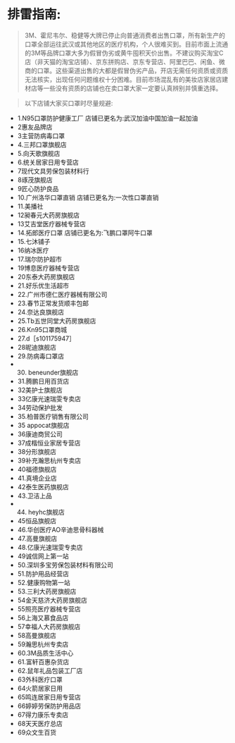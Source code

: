 # 排雷指南:

> 3M、霍尼韦尔、稳健等大牌已停止向普通消费者出售口罩，所有新生产的口罩全部运往武汉或其他地区的医疗机构，个人很难买到。目前市面上流通的3M等品牌口罩大多为假冒伪劣或黄牛囤积天价出售。不建议购买淘宝C店（非天猫的淘宝店铺）、京东拼购店、京东专营店、阿里巴巴、闲鱼、微商的口罩。这些渠道出售的大都是假冒伪劣产品，开店无需任何资质或资质无法核实，出现任何问题维权十分困难。目前市场混乱有的美妆店家居店建材店等一些没有资质的店铺也在卖口罩大家一定要认真辨别并慎重选择。

> 以下店铺大家买口罩时尽量规避:

- 1.N95口罩防护健康工厂
店铺已更名为:武汉加油中国加油一起加油
- 2惠友品牌店
- 3主营防病毒口罩
- 4.三邦口罩旗舰店
- 5.向天歌旗舰店
- 6.统关居家日用专营店
- 7现代文具劳保包装材料行
- 8琢茂旗舰店
- 9匠心防护良品
- 10.广州洛华口罩直销
店铺已更名为:一次性口罩直销
- 11.美播社
- 12昶春元大药房旗舰店
- 13艾吉堂医疗器械专营店
- 14.拓郎医疗口罩
店铺已更名为:飞鹏口罩阿牛口罩
- 15.七沐铺子
- 16纳冰医疗
- 17.瑞尔防护超市
- 19博息医疗器械专营店
- 20东泰大药房旗舰店
- 21.好乐优生活超市
- 22.广州市德仁医疗器械有限公司
- 23.春节正常发货顺丰包邮
- 24.奈达良旗舰店
- 25.Tb五世同堂大药房旗舰店
- 26.Kn95口罩商城
- 27.d［s101175947］
- 28昵迪旗舰店
- 29.防病毒口罩店
- 30. beneunder旗舰店
- 31.腾鹏日用百货店
- 32美护士旗舰店
- 33亿康光速瑞雯专卖店
- 34劳动保护批发
- 35.柏普医疗销售有限公司
- 35 appocat旗舰店
- 36康迪商贸公司
- 37成楷恒业家居专营店
- 38分形旗舰店
- 39补充瀚思杭州专卖店
- 40福德旗舰店
- 41.真境企业店
- 42泰生医药旗舰店
- 43.卫洁上品
- 44. heyhc旗舰店
- 45恒品旗舰店
- 46.华创医疗AO辛迪思骨科器械
- 47.高曼旗舰店
- 48.亿康光速瑞雯专卖店
- 49诚信网上第一站
- 50.深圳多宝劳保包装材料有限公司
- 51.防护用品经营店
- 52.健康购物第一站
- 53.三利大药房旗舰店
- 54金天慈济大药房旗舰店
- 55照亮医疗器械专营店
- 56上海又慕食品店
- 57幸福人大药房旗舰店
- 58高曼旗舰店
- 59瀚思杭州专卖店
- 60.3M品质生活中心
- 61.富轩百惠杂货店
- 62.鼠年礼品包装工厂店
- 63外科医疗口罩
- 64火箭居家日用
- 65鸣连居家日用专营店
- 66婷婷劳保防护用品店
- 67得力康乐专卖店
- 68天天医疗总店
- 69众文生百货
